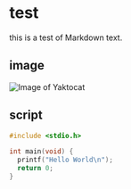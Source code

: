 # test

this is a test of Markdown text.

## image

![Image of Yaktocat](https://octodex.github.com/images/yaktocat.png)

## script

```c
#include <stdio.h>

int main(void) {
  printf("Hello World\n");
  return 0;
}

```
